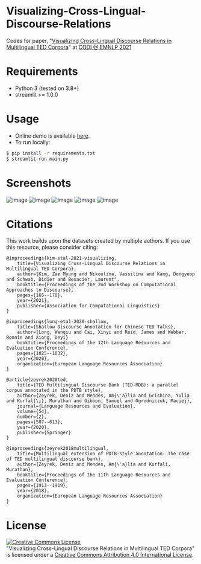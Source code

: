# Visualizing-Cross-Lingual-Discourse-Relations
Codes for paper, "[Visualizing Cross-Lingual Discourse Relations in Multilingual TED Corpora](https://aclanthology.org/2021.codi-main.16/)" at [CODI @ EMNLP 2021](https://sites.google.com/view/codi-2021/home)

# Requirements
- Python 3 (tested on 3.8+)
- streamlit >= 1.0.0

# Usage
- Online demo is available [here](https://share.streamlit.io/zaemyung/visualizing-cross-lingual-discourse-relations/main/main.py).
- To run locally:
```bash
$ pip install -r requirements.txt
$ streamlit run main.py
```

# Screenshots
![image](https://user-images.githubusercontent.com/3746478/141259655-7e41b3ba-4beb-4d1d-a348-cd4072904e65.png)
![image](https://user-images.githubusercontent.com/3746478/141259755-525a35aa-5b24-41f0-8552-21f5efb08453.png)
![image](https://user-images.githubusercontent.com/3746478/141259836-586467e5-e265-4acf-ae63-452386750208.png)
![image](https://user-images.githubusercontent.com/3746478/141260034-4de88f26-4394-4b77-914e-22858924f142.png)
![image](https://user-images.githubusercontent.com/3746478/141260180-82eba73d-1a06-466a-ad50-d664303e2051.png)

# Citations
This work builds upon the datasets created by multiple authors.
If you use this resource, please consider citing:

```
@inproceedings{kim-etal-2021-visualizing,
    title={Visualizing Cross‐Lingual Discourse Relations in Multilingual TED Corpora},
    author={Kim, Zae Myung and Nikoulina, Vassilina and Kang, Dongyeop and Schwab, Didier and Besacier, Laurent",
    booktitle={Proceedings of the 2nd Workshop on Computational Approaches to Discourse},
    pages={165--170},
    year={2021},
    publisher={Association for Computational Linguistics}
}

@inproceedings{long-etal-2020-shallow,
    title={Shallow Discourse Annotation for Chinese TED Talks},
    author={Long, Wanqiu and Cai, Xinyi and Reid, James and Webber, Bonnie and Xiong, Deyi}
    booktitle={Proceedings of the 12th Language Resources and Evaluation Conference},
    pages={1025--1032},
    year={2020},
    organization={European Language Resources Association}
}

@article{zeyrek2020ted,
    title={TED Multilingual Discourse Bank (TED-MDB): a parallel corpus annotated in the PDTB style},
    author={Zeyrek, Deniz and Mendes, Am{\'a}lia and Grishina, Yulia and Kurfal{\i}, Murathan and Gibbon, Samuel and Ogrodniczuk, Maciej},
    journal={Language Resources and Evaluation},
    volume={54},
    number={2},
    pages={587--613},
    year={2020},
    publisher={Springer}
}

@inproceedings{zeyrek2018multilingual,
    title={Multilingual extension of PDTB-style annotation: The case of TED multilingual discourse bank},
    author={Zeyrek, Deniz and Mendes, Am{\'a}lia and Kurfali, Murathan},
    booktitle={Proceedings of the 11th Language Resources and Evaluation Conference},
    pages={1913--1919},
    year={2018},
    organization={European Language Resources Association}
}
```

# License
<a rel="license" href="http://creativecommons.org/licenses/by/4.0/"><img alt="Creative Commons License" style="border-width:0" src="https://i.creativecommons.org/l/by/4.0/88x31.png" /></a><br /><span xmlns:dct="http://purl.org/dc/terms/" property="dct:title">"Visualizing Cross-Lingual Discourse Relations in Multilingual TED Corpora"</span> is licensed under a <a rel="license" href="http://creativecommons.org/licenses/by/4.0/">Creative Commons Attribution 4.0 International License</a>.